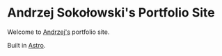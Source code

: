 # Andrzej Sokołowski's Portfolio Site

Welcome to  [Andrzej's](https://www.linkedin.com/in/ansok99/) portfolio site.

Built in [Astro](https://astro.build).
